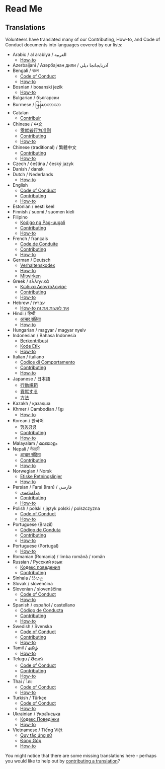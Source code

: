 # Read Me

## Translations

Volunteers have translated many of our Contributing, How-to, and Code of Conduct documents into languages covered by our lists:

- Arabic / al arabiya / العربية
  - [How-to](HOWTO-ar.md)
- Azerbaijani / Азәрбајҹан дили / آذربايجانجا ديلي
- Bengali / বাংলা
  - [Code of Conduct](CODE_OF_CONDUCT-bn.md)
  - [How-to](HOWTO-bn.md)
- Bosnian / bosanski jezik
  - [How-to](HOWTO-bs.md)
- Bulgarian / български
- Burmese / မြန်မာဘာသာ
- Catalan
  - [Contribuir](CONTRIBUTING-ca.md)
- Chinese / 中文
  - [贡献者行为准则](CODE_OF_CONDUCT-zh.md)
  - [Contributing](CONTRIBUTING-zh.md)
  - [How-to](HOWTO-zh.md)
- Chinese (traditional) / 繁體中文
  - [Contributing](CONTRIBUTING-zh_TW.md)
  - [How-to](HOWTO-zh_TW.md)
- Czech / čeština / český jazyk
- Danish / dansk
- Dutch / Nederlands
  - [How-to](HOWTO-nl.md)
- English
  - [Code of Conduct](CODE_OF_CONDUCT.md)
  - [Contributing](CONTRIBUTING.md)
  - [How-to](HOWTO.md)
- Estonian / eesti keel
- Finnish / suomi / suomen kieli
- Filipino
  - [Kodigo ng Pag-uugali](CODE_OF_CONDUCT-fil.md)
  - [Contributing](CONTRIBUTING-fil.md)
  - [How-to](HOWTO-fil.md)
- French / français
  - [Code de Conduite](CODE_OF_CONDUCT-fr.md)
  - [Contributing](CONTRIBUTING-fr.md)
  - [How-to](HOWTO-fr.md)
- German / Deutsch
  - [Verhaltenskodex](CODE_OF_CONDUCT-de.md)
  - [How-to](HOWTO-de.md)
  - [Mitwirken](CONTRIBUTING-de.md)
- Greek / ελληνικά
  - [Κώδικα Δεοντολογίας](CODE_OF_CONDUCT-el.md)
  - [Contributing](CONTRIBUTING-el.md)
  - [How-to](HOWTO-el.md)
- Hebrew / עברית
  - [How-to איך לעשות את זה](HOWTO-he.md)
- Hindi / हिन्दी
  - [आचार संहिता](CODE_OF_CONDUCT-hi.md)
  - [How-to](HOWTO-hi.md)
- Hungarian / magyar / magyar nyelv
- Indonesian / Bahasa Indonesia
  - [Berkontribusi](CONTRIBUTING-id.md)
  - [Kode Etik](CODE_OF_CONDUCT-id.md)
  - [How-to](HOWTO-id.md)
- Italian / italiano
  - [Codice di Comportamento](CODE_OF_CONDUCT-it.md)
  - [Contributing](CONTRIBUTING-it.md)
  - [How-to](HOWTO-it.md)
- Japanese / 日本語
  - [行動規範](CODE_OF_CONDUCT-ja.md)
  - [貢献する](CONTRIBUTING-ja.md)
  - [方法](HOWTO-ja.md)
- Kazakh / қазақша
- Khmer / Cambodian / ខ្មែរ
  - [How-to](HOWTO-km.md)
- Korean / 한국어
  - [행동강령](CODE_OF_CONDUCT-ko.md)
  - [Contributing](CONTRIBUTING-ko.md)
  - [How-to](HOWTO-ko.md)
- Malayalam / മലയാളം
- Nepali / नेपाली
  - [आचार संहिता](CODE_OF_CONDUCT-np.md)
  - [Contributing](CONTRIBUTING-np.md)
  - [How-to](HOWTO-np.md) 
- Norwegian / Norsk
  - [Etiske Retningslinjer](CODE_OF_CONDUCT-no.md)  
  - [How-to](HOWTO-no.md)
- Persian / Farsi (Iran) / فارسى
  - [مرام‌نامه‌ی](CODE_OF_CONDUCT-fa_IR.md)
  - [Contributing](CONTRIBUTING-fa_IR.md)
  - [How-to](HOWTO-fa_IR.md)
- Polish / polski / język polski / polszczyzna
  - [Code of Conduct](CODE_OF_CONDUCT-pl.md)
  - [How-to](HOWTO-pl.md)
- Portuguese (Brazil)
  - [Código de Conduta](CODE_OF_CONDUCT-pt_BR.md)
  - [Contributing](CONTRIBUTING-pt_BR.md)
  - [How-to](HOWTO-pt_BR.md)
- Portuguese (Portugal)
  - [How-to](HOWTO-pt_PT.md)
- Romanian (Romania) / limba română / român
- Russian / Русский язык
  - [Кодекс поведения](CODE_OF_CONDUCT-ru.md)
  - [Contributing](CONTRIBUTING-ru.md)
- Sinhala / සිංහල
- Slovak / slovenčina
- Slovenian / slovenščina
  - [Code of Conduct](CODE_OF_CONDUCT-sl.md)
  - [How-to](HOWTO-sl.md)
- Spanish / español / castellano
  - [Código de Conducta](CODE_OF_CONDUCT-es.md)
  - [Contributing](CONTRIBUTING-es.md)
  - [How-to](HOWTO-es.md)
- Swedish / Svenska
  - [Code of Conduct](CODE_OF_CONDUCT-sv.md)
  - [Contributing](CONTRIBUTING-sv.md)
  - [How-to](HOWTO-sv.md)
- Tamil / தமிழ்
  - [How-to](HOWTO-ta.md)
- Telugu / తెలుగు
  - [Code of Conduct](CODE_OF_CONDUCT-te.md)
  - [Contributing](CONTRIBUTING-te.md)
  - [How-to](HOWTO-te.md)
- Thai / ไทย
  - [Code of Conduct](CODE_OF_CONDUCT-th.md)
  - [How-to](HOWTO-th.md)
- Turkish / Türkçe
  - [Code of Conduct](CODE_OF_CONDUCT-tr.md)
  - [How-to](HOWTO-tr.md)
- Ukrainian / Українська
  - [Кодекс Поведінки](CODE_OF_CONDUCT-uk.md)
  - [How-to](HOWTO-uk.md)
- Vietnamese / Tiếng Việt
  - [Quy tắc ứng sử](CODE_OF_CONDUCT-vi.md)
  - [Đóng Góp](CONTRIBUTING-vi.md)
  - [How-to](HOWTO-vi.md)

You might notice that there are some missing translations here - perhaps you would like to help out by [contributing a translation](CONTRIBUTING.md#help-out-by-contributing-a-translation)?
